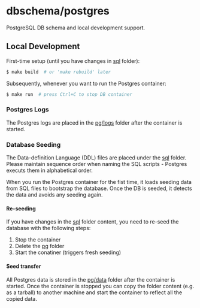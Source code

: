 # dbschema/postgres

PostgreSQL DB schema and local development support.

## Local Development

First-time setup (until you have changes in [sql](sql) folder):

```bash
$ make build  # or 'make rebuild' later
```

Subsequently, whenever you want to run the Postgres container:

```bash
$ make run  # press Ctrl+C to stop DB container
```

### Postgres Logs

The Postgres logs are placed in the [pg/logs](pg/logs) folder
after the container is started.

### Database Seeding

The Data-definition Language (DDL) files are placed under the
[sql](sql) folder. Please maintain sequence order when naming
the SQL scripts - Postgres executs them in alphabetical order.

When you run the Postgres container for the fist time, it loads
seeding data from SQL files to bootstrap the database. Once the
DB is seeded, it detects the data and avoids any seeding again.

#### Re-seeding

If you have changes in the [sql](sql) folder content, you need
to re-seed the database with the following steps:

1. Stop the container
2. Delete the [pg](pg) folder
3. Start the conatiner (triggers fresh seeding)

#### Seed transfer

All Postgres data is stored in the [pg/data](pg/data) folder
after the container is started. Once the container is stopped
you can copy the folder content (e.g. as a tarball) to another
machine and start the container to reflect all the copied data.
